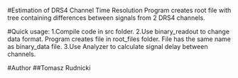 #Estimation of DRS4 Channel Time Resolution
Program creates root file with tree containing differences
between signals from 2 DRS4 channels.

#Quick usage:
1.Compile code in src folder.
2.Use binary_readout to change data format.
  Program creates file in root_files folder.
  File has the same name as binary_data file.
3.Use Analyzer to calculate signal delay between channels.

#Author
##Tomasz Rudnicki
